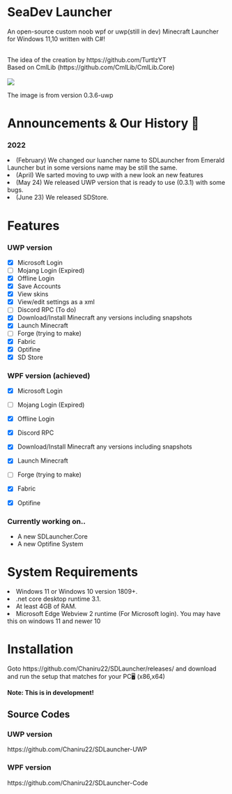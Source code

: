 # SeaDev Launcher
An open-source custom noob wpf or uwp(still in dev) Minecraft Launcher for Windows 11,10 written with C#!

<br>
The idea of the creation by https://github.com/TurtlzYT
<br>
Based on CmlLib (https://github.com/CmlLib/CmlLib.Core)
<br>
<br>
<img src="https://user-images.githubusercontent.com/82730163/170818956-8c32d257-dbec-42d6-bf5d-f34103eeb006.png" />

The image is from version 0.3.6-uwp

# Announcements & Our History 📢
<h3>2022</h3>
<li>(February) We changed our luancher name to SDLauncher from Emerald Launcher but in some versions name may be still the same.</li>
<li>(April) We sarted moving to uwp with a new look an new features</li>
<li>(May 24) We released UWP version that is ready to use (0.3.1) with some bugs. </li>
<li>(June 23) We released SDStore. </li>


# Features
<h3> UWP version</h3>

- [x] Microsoft Login
- [ ] Mojang Login (Expired)
- [x] Offline Login
- [x] Save Accounts
- [x] View skins
- [x] View/edit settings as a xml
- [ ] Discord RPC (To do)
- [x] Download/Install Minecraft any versions including snapshots
- [x] Launch Minecraft
- [ ] Forge (trying to make)
- [x] Fabric
- [x] Optifine
- [x] SD Store

<h3> WPF version (achieved)</h3>

- [x] Microsoft Login
- [ ] Mojang Login (Expired)
- [x] Offline Login
- [x] Discord RPC
- [x] Download/Install Minecraft any versions including snapshots
- [x] Launch Minecraft
- [ ] Forge (trying to make)
- [x] Fabric
- [x] Optifine


<h3> Currently working on.. </h3>

- A new SDLauncher.Core
- A new Optifine System

# System Requirements
<li>Windows 11 or Windows 10 version 1809+.</li>
<li>.net core desktop runtime 3.1.</li>
<li>At least 4GB of RAM.</li>
<li>Microsoft Edge Webview 2 runtime (For Microsoft login). You may have this on windows 11 and newer 10</li>
<h1>Installation </h1>
Goto https://github.com/Chaniru22/SDLauncher/releases/ and download and run the setup that matches for your PC🖥 (x86,x64)
<br>

<b>Note: This is in development!</b>

<h2>Source Codes</h2>

<h3>UWP version</h3>
https://github.com/Chaniru22/SDLauncher-UWP

<h3>WPF version</h3>
https://github.com/Chaniru22/SDLauncher-Code
